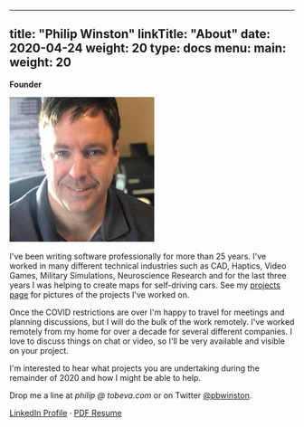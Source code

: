 
---
title: "Philip Winston"
linkTitle: "About"
date: 2020-04-24
weight: 20
type: docs
menu:
  main:
    weight: 20
---

**Founder**

![Headshot](headshot.jpg)

I've been writing software professionally for more than 25 years. I've worked in
many different technical industries such as CAD, Haptics, Video Games, Military
Simulations, Neuroscience Research and for the last three years I was helping to
create maps for self-driving cars. See my [projects page](/about/projects) for
pictures of the projects I've worked on.

Once the COVID restrictions are over I'm happy to travel for meetings and
planning discussions, but I will do the bulk of the work remotely. I've worked
remotely from my home for over a decade for several different companies. I love
to discuss things on chat or video, so I'll be very available and visible on
your project.

I'm interested to hear what projects you are undertaking during the remainder of
2020 and how I might be able to help.

Drop me a line at *philip @ tobeva.com* or on Twitter
[@pbwinston](https://twitter.com/pbwinston).

[LinkedIn Profile](http://linkedin.com/in/pwinston) &middot; [PDF Resume](/philip_winston_resume.pdf)

